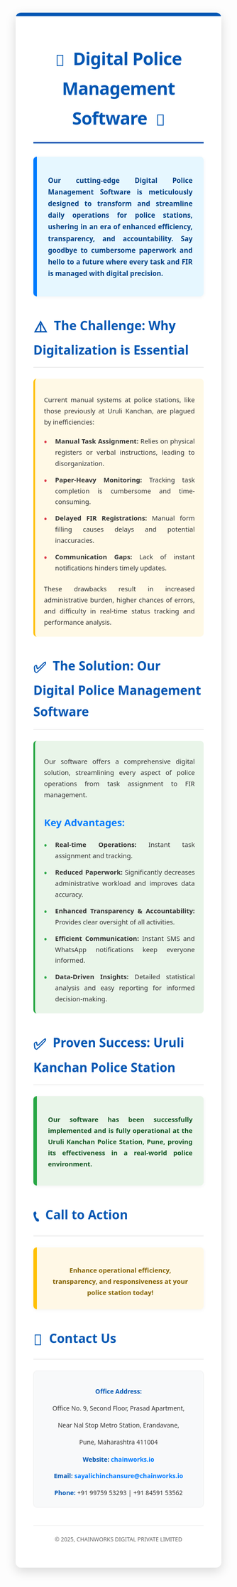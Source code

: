 <div style="font-family: 'Segoe UI', Tahoma, Geneva, Verdana, sans-serif; line-height: 1.7; color: #333; margin: 20px auto; padding: 40px; background-color: #ffffff; border-radius: 12px; box-shadow: rgba(0, 0, 0, 0.15) 0px 8px 24px; max-width: 900px; width: calc(100% - 40px); box-sizing: border-box; overflow: hidden; position: relative;">
<div style="position: absolute; top: 0; left: 0; width: 100%; height: 8px; background-color: #0056b3; border-top-left-radius: 12px; border-top-right-radius: 12px;"></div>
<h1 style="font-size: 2.8em; text-align: center; margin-top: 30px; margin-bottom: 30px; color: #0056b3; border-bottom: 3px solid #0056b3; padding-bottom: 20px; display: block; width: fit-content; margin-left: auto; margin-right: auto; font-weight: 700; letter-spacing: -0.8px;">
<span style="vertical-align: middle; font-size: 0.9em; margin-right: 10px;">🚨</span> Digital Police Management Software <span style="vertical-align: middle; font-size: 0.9em; margin-left: 10px;">🚨</span>
</h1>
<div style="font-size: 1.1em; text-align: justify; margin-bottom: 40px; background-color: #e6f7ff; padding: 25px; border-left: 8px solid #007bff; border-radius: 8px; box-shadow: rgba(0, 0, 0, 0.05) 0px 2px 8px;">
<p style="margin-bottom: 0.8em; font-weight: 600; color: #004085;">
Our cutting-edge <strong style="font-weight: 700;">Digital Police Management Software</strong> is meticulously designed to transform and streamline daily operations for police stations, ushering in an era of enhanced efficiency, transparency, and accountability. Say goodbye to cumbersome paperwork and hello to a future where every task and FIR is managed with digital precision.
</p>
</div>
<h2 style="font-size: 2em; color: #0056b3; margin-top: 40px; margin-bottom: 25px; border-bottom: 1px solid #ddd; padding-bottom: 15px; font-weight: 600;">
<span style="font-size: 1.2em; vertical-align: middle; margin-right: 8px;">⚠️</span> The Challenge: Why Digitalization is Essential
</h2>
<div style="font-size: 1.05em; text-align: justify; margin-bottom: 40px; padding-left: 20px; border-left: 4px solid #ffc107; background-color: #fff9e6; border-radius: 8px; padding: 20px;">
<p style="margin-bottom: 1.2em;">
Current manual systems at police stations, like those previously at Uruli Kanchan, are plagued by inefficiencies:
</p>
<ul style="list-style: none; padding-left: 0; margin: 0;">
<li style="margin-bottom: 12px; position: relative; padding-left: 25px;"><span style="position: absolute; left: 0; color: #dc3545; font-weight: bold; font-size: 1.2em;">•</span> <strong style="font-weight: 600;">Manual Task Assignment:</strong> Relies on physical registers or verbal instructions, leading to disorganization.</li>
<li style="margin-bottom: 12px; position: relative; padding-left: 25px;"><span style="position: absolute; left: 0; color: #dc3545; font-weight: bold; font-size: 1.2em;">•</span> <strong style="font-weight: 600;">Paper-Heavy Monitoring:</strong> Tracking task completion is cumbersome and time-consuming.</li>
<li style="margin-bottom: 12px; position: relative; padding-left: 25px;"><span style="position: absolute; left: 0; color: #dc3545; font-weight: bold; font-size: 1.2em;">•</span> <strong style="font-weight: 600;">Delayed FIR Registrations:</strong> Manual form filling causes delays and potential inaccuracies.</li>
<li style="margin-bottom: 0; position: relative; padding-left: 25px;"><span style="position: absolute; left: 0; color: #dc3545; font-weight: bold; font-size: 1.2em;">•</span> <strong style="font-weight: 600;">Communication Gaps:</strong> Lack of instant notifications hinders timely updates.</li>
</ul>
<p style="margin-top: 1.5em; margin-bottom: 0;">
These drawbacks result in increased administrative burden, higher chances of errors, and difficulty in real-time status tracking and performance analysis.
</p>
</div>
<h2 style="font-size: 2em; color: #0056b3; margin-top: 40px; margin-bottom: 25px; border-bottom: 1px solid #ddd; padding-bottom: 15px; font-weight: 600;">
<span style="font-size: 1.2em; vertical-align: middle; margin-right: 8px;">✅</span> The Solution: Our Digital Police Management Software
</h2>
<div style="font-size: 1.05em; text-align: justify; margin-bottom: 40px; padding-left: 20px; border-left: 4px solid #28a745; background-color: #e9f5e9; border-radius: 8px; padding: 20px;">
<p style="margin-bottom: 1.8em;">
Our software offers a comprehensive digital solution, streamlining every aspect of police operations from task assignment to FIR management.
</p>
<h3 style="font-size: 1.5em; color: #007bff; margin-bottom: 18px; font-weight: 600;">Key Advantages:</h3>
<ul style="list-style: none; padding-left: 0; margin: 0;">
<li style="margin-bottom: 12px; position: relative; padding-left: 25px;"><span style="position: absolute; left: 0; color: #28a745; font-weight: bold; font-size: 1.2em;">•</span> <strong style="font-weight: 600;">Real-time Operations:</strong> Instant task assignment and tracking.</li>
<li style="margin-bottom: 12px; position: relative; padding-left: 25px;"><span style="position: absolute; left: 0; color: #28a745; font-weight: bold; font-size: 1.2em;">•</span> <strong style="font-weight: 600;">Reduced Paperwork:</strong> Significantly decreases administrative workload and improves data accuracy.</li>
<li style="margin-bottom: 12px; position: relative; padding-left: 25px;"><span style="position: absolute; left: 0; color: #28a745; font-weight: bold; font-size: 1.2em;">•</span> <strong style="font-weight: 600;">Enhanced Transparency & Accountability:</strong> Provides clear oversight of all activities.</li>
<li style="margin-bottom: 12px; position: relative; padding-left: 25px;"><span style="position: absolute; left: 0; color: #28a745; font-weight: bold; font-size: 1.2em;">•</span> <strong style="font-weight: 600;">Efficient Communication:</strong> Instant SMS and WhatsApp notifications keep everyone informed.</li>
<li style="margin-bottom: 0; position: relative; padding-left: 25px;"><span style="position: absolute; left: 0; color: #28a745; font-weight: bold; font-size: 1.2em;">•</span> <strong style="font-weight: 600;">Data-Driven Insights:</strong> Detailed statistical analysis and easy reporting for informed decision-making.</li>
</ul>
</div>
<h2 style="font-size: 2em; color: #0056b3; margin-top: 40px; margin-bottom: 25px; border-bottom: 1px solid #ddd; padding-bottom: 15px; font-weight: 600;">
<span style="font-size: 1.2em; vertical-align: middle; margin-right: 8px;">✅</span> Proven Success: Uruli Kanchan Police Station
</h2>
<div style="font-size: 1.05em; text-align: justify; margin-bottom: 40px; background-color: #e9f5e9; padding: 25px; border-left: 8px solid #28a745; border-radius: 8px; box-shadow: rgba(0, 0, 0, 0.05) 0px 2px 8px;">
<p style="margin-bottom: 0.8em; font-weight: 600; color: #155724;">
Our software has been successfully implemented and is fully operational at the <strong style="font-weight: 700;">Uruli Kanchan Police Station, Pune</strong>, proving its effectiveness in a real-world police environment.
</p>
</div>
<h2 style="font-size: 2em; color: #0056b3; margin-top: 40px; margin-bottom: 25px; border-bottom: 1px solid #ddd; padding-bottom: 15px; font-weight: 600;">
<span style="font-size: 1.2em; vertical-align: middle; margin-right: 8px;">📞</span> Call to Action
</h2>
<div style="font-size: 1.05em; text-align: center; margin-bottom: 40px; background-color: #fff8e6; padding: 25px; border-left: 8px solid #ffc107; border-radius: 8px; box-shadow: rgba(0, 0, 0, 0.05) 0px 2px 8px;">
<p style="margin-bottom: 0; font-weight: 600; color: #856404;">
Enhance operational efficiency, transparency, and responsiveness at your police station today!
</p>
</div>
<h2 style="font-size: 2em; color: #0056b3; margin-top: 40px; margin-bottom: 25px; border-bottom: 1px solid #ddd; padding-bottom: 15px; font-weight: 600;">
<span style="font-size: 1.2em; vertical-align: middle; margin-right: 8px;">📧</span> Contact Us
</h2>
<div style="font-size: 1.0em; text-align: center; margin-bottom: 20px; padding: 20px; background-color: #f8f9fa; border-radius: 8px; border: 1px solid #eee;">
<p style="margin-bottom: 10px; font-weight: 600; color: #0056b3;">Office Address:</p>
<p style="margin-bottom: 5px;">Office No. 9, Second Floor, Prasad Apartment,</p>
<p style="margin-bottom: 5px;">Near Nal Stop Metro Station, Erandavane,</p>
<p style="margin-bottom: 15px;">Pune, Maharashtra 411004</p>
<p style="margin-bottom: 10px;"><strong style="color: #0056b3;">Website:</strong> <a href="https://chainworks.io" style="color: #007bff; text-decoration: none; font-weight: 600;">chainworks.io</a></p>
<p style="margin-bottom: 10px;"><strong style="color: #0056b3;">Email:</strong> <a href="mailto:sayalichinchansure@chainworks.io" style="color: #007bff; text-decoration: none; font-weight: 600;">sayalichinchansure@chainworks.io</a></p>
<p style="margin-bottom: 0;"><strong style="color: #0056b3;">Phone:</strong> +91 99759 53293 | +91 84591 53562</p>
</div>
<p style="text-align: center; font-size: 0.9em; color: #666; margin-top: 40px; padding-top: 20px; border-top: 1px solid #eee;">
© 2025, CHAINWORKS DIGITAL PRIVATE LIMITED
</p>
</div>